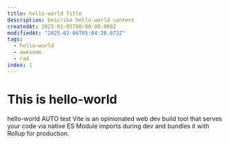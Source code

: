```yaml
---
title: hello-world Title
description: Describe hello-world content
createdAt: 2025-01-05T00:00:00.000Z
modifiedAt: "2025-02-06T05:04:28.073Z"
tags:
  - hello-world
  - awesome
  - rad
index: 1
---
```


# This is hello-world

hello-world AUTO test Vite is an opinionated web dev build tool that serves your code via native ES Module imports during dev and bundles it with Rollup for production.
